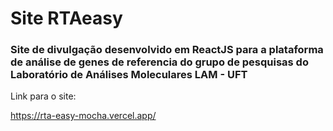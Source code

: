# Site RTAeasy

### Site de divulgação desenvolvido em ReactJS para a plataforma de análise de genes de referencia do grupo de pesquisas do Laboratório de Análises Moleculares LAM - UFT

Link para o site:

https://rta-easy-mocha.vercel.app/
